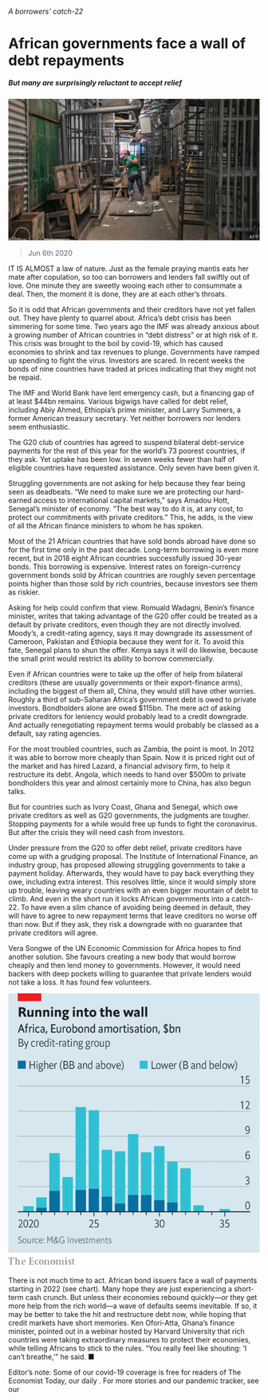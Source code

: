 ###### A borrowers’ catch-22

# African governments face a wall of debt repayments 

##### But many are surprisingly reluctant to accept relief 

![image](images/20200606_MAP005_0.jpg) 

> Jun 6th 2020 

IT IS ALMOST a law of nature. Just as the female praying mantis eats her mate after copulation, so too can borrowers and lenders fall swiftly out of love. One minute they are sweetly wooing each other to consummate a deal. Then, the moment it is done, they are at each other’s throats.

So it is odd that African governments and their creditors have not yet fallen out. They have plenty to quarrel about. Africa’s debt crisis has been simmering for some time. Two years ago the IMF was already anxious about a growing number of African countries in “debt distress” or at high risk of it. This crisis was brought to the boil by covid-19, which has caused economies to shrink and tax revenues to plunge. Governments have ramped up spending to fight the virus. Investors are scared. In recent weeks the bonds of nine countries have traded at prices indicating that they might not be repaid.


The IMF and World Bank have lent emergency cash, but a financing gap of at least $44bn remains. Various bigwigs have called for debt relief, including Abiy Ahmed, Ethiopia’s prime minister, and Larry Summers, a former American treasury secretary. Yet neither borrowers nor lenders seem enthusiastic.

The G20 club of countries has agreed to suspend bilateral debt-service payments for the rest of this year for the world’s 73 poorest countries, if they ask. Yet uptake has been low. In seven weeks fewer than half of eligible countries have requested assistance. Only seven have been given it.

Struggling governments are not asking for help because they fear being seen as deadbeats. “We need to make sure we are protecting our hard-earned access to international capital markets,” says Amadou Hott, Senegal’s minister of economy. “The best way to do it is, at any cost, to protect our commitments with private creditors.” This, he adds, is the view of all the African finance ministers to whom he has spoken.

Most of the 21 African countries that have sold bonds abroad have done so for the first time only in the past decade. Long-term borrowing is even more recent, but in 2018 eight African countries successfully issued 30-year bonds. This borrowing is expensive. Interest rates on foreign-currency government bonds sold by African countries are roughly seven percentage points higher than those sold by rich countries, because investors see them as riskier.

Asking for help could confirm that view. Romuald Wadagni, Benin’s finance minister, writes that taking advantage of the G20 offer could be treated as a default by private creditors, even though they are not directly involved. Moody’s, a credit-rating agency, says it may downgrade its assessment of Cameroon, Pakistan and Ethiopia because they went for it. To avoid this fate, Senegal plans to shun the offer. Kenya says it will do likewise, because the small print would restrict its ability to borrow commercially.

Even if African countries were to take up the offer of help from bilateral creditors (these are usually governments or their export-finance arms), including the biggest of them all, China, they would still have other worries. Roughly a third of sub-Saharan Africa’s government debt is owed to private investors. Bondholders alone are owed $115bn. The mere act of asking private creditors for leniency would probably lead to a credit downgrade. And actually renegotiating repayment terms would probably be classed as a default, say rating agencies.

For the most troubled countries, such as Zambia, the point is moot. In 2012 it was able to borrow more cheaply than Spain. Now it is priced right out of the market and has hired Lazard, a financial advisory firm, to help it restructure its debt. Angola, which needs to hand over $500m to private bondholders this year and almost certainly more to China, has also begun talks.

But for countries such as Ivory Coast, Ghana and Senegal, which owe private creditors as well as G20 governments, the judgments are tougher. Stopping payments for a while would free up funds to fight the coronavirus. But after the crisis they will need cash from investors.

Under pressure from the G20 to offer debt relief, private creditors have come up with a grudging proposal. The Institute of International Finance, an industry group, has proposed allowing struggling governments to take a payment holiday. Afterwards, they would have to pay back everything they owe, including extra interest. This resolves little, since it would simply store up trouble, leaving weary countries with an even bigger mountain of debt to climb. And even in the short run it locks African governments into a catch-22. To have even a slim chance of avoiding being deemed in default, they will have to agree to new repayment terms that leave creditors no worse off than now. But if they ask, they risk a downgrade with no guarantee that private creditors will agree.

Vera Songwe of the UN Economic Commission for Africa hopes to find another solution. She favours creating a new body that would borrow cheaply and then lend money to governments. However, it would need backers with deep pockets willing to guarantee that private lenders would not take a loss. It has found few volunteers.

![image](images/20200606_MAC850.png) 


There is not much time to act. African bond issuers face a wall of payments starting in 2022 (see chart). Many hope they are just experiencing a short-term cash crunch. But unless their economies rebound quickly—or they get more help from the rich world—a wave of defaults seems inevitable. If so, it may be better to take the hit and restructure debt now, while hoping that credit markets have short memories. Ken Ofori-Atta, Ghana’s finance minister, pointed out in a webinar hosted by Harvard University that rich countries were taking extraordinary measures to protect their economies, while telling Africans to stick to the rules. “You really feel like shouting: ‘I can’t breathe,’” he said. ■

Editor’s note: Some of our covid-19 coverage is free for readers of The Economist Today, our daily . For more stories and our pandemic tracker, see our 

